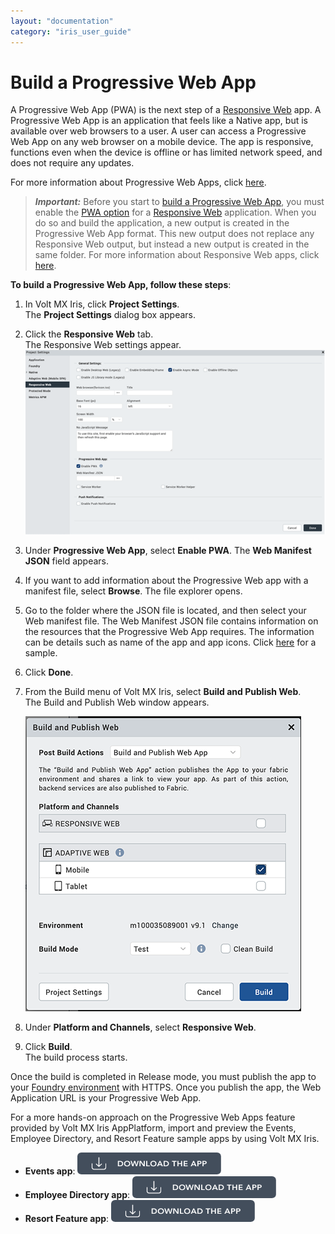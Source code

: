 ```yaml
---
layout: "documentation"
category: "iris_user_guide"
---
```

                         


Build a Progressive Web App
===========================

A Progressive Web App (PWA) is the next step of a [Responsive Web](Responsive_Design_8_2.html) app. A Progressive Web App is an application that feels like a Native app, but is available over web browsers to a user. A user can access a Progressive Web App on any web browser on a mobile device. The app is responsive, functions even when the device is offline or has limited network speed, and does not require any updates.

For more information about Progressive Web Apps, click [here](ProgressiveWebApp.html).

> **_Important:_** Before you start to [build a Progressive Web App](#), you must enable the [PWA option](Desktop_Web_Properties.html#ProgressiveWebApp) for a [Responsive Web](Responsive_Design_8_2.html) application. When you do so and build the application, a new output is created in the Progressive Web App format. This new output does not replace any Responsive Web output, but instead a new output is created in the same folder. For more information about Responsive Web apps, click [here](Responsive_Design_8_2.html).

**To build a Progressive Web App, follow these steps**:

1.  In Volt MX Iris, click **Project Settings**.  
    The **Project Settings** dialog box appears.
2.  Click the **Responsive Web** tab.  
    The Responsive Web settings appear.  
    ![](Resources/Images/progressive_webApp_614x376.png)
3.  Under **Progressive Web App**, select **Enable PWA**. The **Web Manifest JSON** field appears.
4.  If you want to add information about the Progressive Web app with a manifest file, select **Browse**. The file explorer opens.  
    

5.  Go to the folder where the JSON file is located, and then select your Web manifest file. The Web Manifest JSON file contains information on the resources that the Progressive Web App requires. The information can be details such as name of the app and app icons. Click [here](https://github.com/HCL-TECH-SOFTWARE/Volt-MX-Documentation-Archive/raw/master/voltmxlibrary/iris/zip/user_guide/PWAwebManifest.zip) for a sample.

6.  Click **Done**.  
    
7.  From the Build menu of Volt MX Iris, select **Build and Publish Web**.  
    The Build and Publish Web window appears.  
      
    ![](Resources/Images/BuildResponsive.png)
8.  Under **Platform and Channels**, select **Responsive Web**.
9.  Click **Build**.  
    The build process starts.

Once the build is completed in Release mode, you must publish the app to your [Foundry environment](PublishVoltMXFoundryServicesApp.html) with HTTPS. Once you publish the app, the Web Application URL is your Progressive Web App.

For a more hands-on approach on the Progressive Web Apps feature provided by Volt MX Iris AppPlatform, import and preview the Events, Employee Directory, and Resort Feature sample apps by using Volt MX Iris.

*   **Events app**: [![](Resources/Images/Download_Button_10_230x35.png)](https://marketplace.hclvoltmx.com/items/events)
*   **Employee Directory app**: [![](Resources/Images/Download_Button_10_230x35.png)](https://marketplace.hclvoltmx.com/items/employee-directory-1)
*   **Resort Feature app**: [![](Resources/Images/Download_Button_10_230x35.png)](https://marketplace.hclvoltmx.com/items/resort-feature-app)
